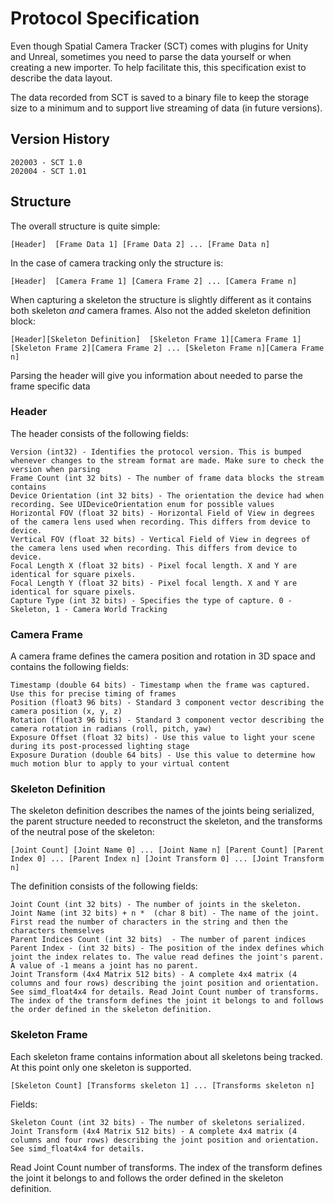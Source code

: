 #  Protocol Specification

Even though Spatial Camera Tracker (SCT) comes with plugins for Unity and Unreal, sometimes you need to parse the data yourself or when creating a new importer.
To help facilitate this, this specification exist to describe the data layout.

The data recorded from SCT is saved to a binary file to keep the storage size to a minimum and to support live streaming of data (in future versions).

## Version History
```
202003 - SCT 1.0
202004 - SCT 1.01
```

## Structure

The overall structure is quite simple:

```
[Header]  [Frame Data 1] [Frame Data 2] ... [Frame Data n]
```

In the case of camera tracking only the structure is:
```
[Header]  [Camera Frame 1] [Camera Frame 2] ... [Camera Frame n]
```

When capturing a skeleton  the structure is slightly different as it contains both skeleton *and* camera frames.
Also not the added skeleton definition block:
```
[Header][Skeleton Definition]  [Skeleton Frame 1][Camera Frame 1] [Skeleton Frame 2][Camera Frame 2] ... [Skeleton Frame n][Camera Frame n]
```


Parsing the header will give you information about needed to parse the frame specific data

### Header

The header consists of the following fields:

```
Version (int32) - Identifies the protocol version. This is bumped whenever changes to the stream format are made. Make sure to check the version when parsing
Frame Count (int 32 bits) - The number of frame data blocks the stream contains
Device Orientation (int 32 bits) - The orientation the device had when recording. See UIDeviceOrientation enum for possible values
Horizontal FOV (float 32 bits) - Horizontal Field of View in degrees of the camera lens used when recording. This differs from device to device.
Vertical FOV (float 32 bits) - Vertical Field of View in degrees of the camera lens used when recording. This differs from device to device.
Focal Length X (float 32 bits) - Pixel focal length. X and Y are identical for square pixels.
Focal Length Y (float 32 bits) - Pixel focal length. X and Y are identical for square pixels.
Capture Type (int 32 bits) - Specifies the type of capture. 0 - Skeleton, 1 - Camera World Tracking
```

### Camera Frame
A camera frame defines the camera position and rotation in 3D space and contains the following fields:
```
Timestamp (double 64 bits) - Timestamp when the frame was captured. Use this for precise timing of frames
Position (float3 96 bits) - Standard 3 component vector describing the camera position (x, y, z) 
Rotation (float3 96 bits) - Standard 3 component vector describing the camera rotation in radians (roll, pitch, yaw)
Exposure Offset (float 32 bits) - Use this value to light your scene during its post-processed lighting stage
Exposure Duration (double 64 bits) - Use this value to determine how much motion blur to apply to your virtual content
```

### Skeleton Definition

The skeleton definition describes the names of the joints being serialized, the parent structure needed to reconstruct the skeleton, and the transforms of the neutral pose of the skeleton:
```
[Joint Count] [Joint Name 0] ... [Joint Name n] [Parent Count] [Parent Index 0] ... [Parent Index n] [Joint Transform 0] ... [Joint Transform n]
```
The definition consists of the following fields:
```
Joint Count (int 32 bits) - The number of joints in the skeleton. 
Joint Name (int 32 bits) + n *  (char 8 bit) - The name of the joint. First read the number of characters in the string and then the characters themselves 
Parent Indices Count (int 32 bits)  - The number of parent indices
Parent Index - (int 32 bits) - The position of the index defines which joint the index relates to. The value read defines the joint's parent. A value of -1 means a joint has no parent.
Joint Transform (4x4 Matrix 512 bits) - A complete 4x4 matrix (4 columns and four rows) describing the joint position and orientation. See simd_float4x4 for details. Read Joint Count number of transforms. The index of the transform defines the joint it belongs to and follows the order defined in the skeleton definition.
```

### Skeleton Frame

Each skeleton frame contains information about all skeletons being tracked. At this point only one skeleton is supported.
```
[Skeleton Count] [Transforms skeleton 1] ... [Transforms skeleton n]
```
Fields:
```
Skeleton Count (int 32 bits) - The number of skeletons serialized.
Joint Transform (4x4 Matrix 512 bits) - A complete 4x4 matrix (4 columns and four rows) describing the joint position and orientation. See simd_float4x4 for details.
```
Read Joint Count number of transforms. The index of the transform defines the joint it belongs to and follows the order defined in the skeleton definition.
